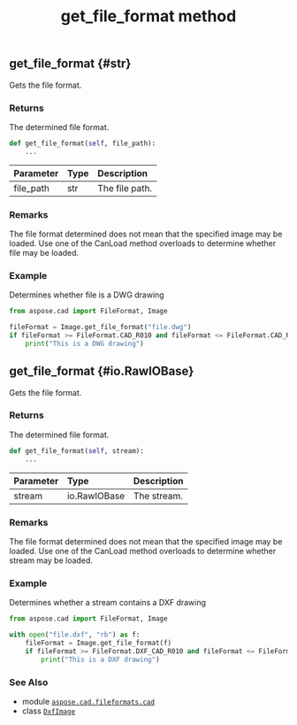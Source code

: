 ﻿---
title: get_file_format method
second_title: Aspose.CAD for Python via .NET API References
description: 
type: docs
weight: 90
url: /aspose.cad.fileformats.cad/dxfimage/get_file_format/
is_root: false
---

## get_file_format {#str}

Gets the file format.


### Returns 


The determined file format.


```python
def get_file_format(self, file_path):
    ...
```


| Parameter | Type | Description |
| :- | :- | :- |
| file_path | str | The file path. |
### Remarks

The file format determined does not mean that the specified image may be loaded. Use one of the CanLoad method overloads to determine whether file may be loaded.
### Example 


Determines whether file is a DWG drawing

```python
from aspose.cad import FileFormat, Image

fileFormat = Image.get_file_format("file.dwg")
if fileFormat >= FileFormat.CAD_R010 and fileFormat <= FileFormat.CAD_R2010:
    print("This is a DWG drawing")

```


## get_file_format {#io.RawIOBase}

Gets the file format.


### Returns 


The determined file format.


```python
def get_file_format(self, stream):
    ...
```


| Parameter | Type | Description |
| :- | :- | :- |
| stream | io.RawIOBase | The stream. |
### Remarks

The file format determined does not mean that the specified image may be loaded. Use one of the CanLoad method overloads to determine whether stream may be loaded.
### Example 


Determines whether a stream contains a DXF drawing

```python
from aspose.cad import FileFormat, Image

with open("file.dxf", "rb") as f:
    fileFormat = Image.get_file_format(f)
    if fileFormat >= FileFormat.DXF_CAD_R010 and fileFormat <= FileFormat.DXF_CAD_R2010:
        print("This is a DXF drawing")

```



### See Also
* module [`aspose.cad.fileformats.cad`](../../)
* class [`DxfImage`](/cad/python-net/aspose.cad.fileformats.cad/dxfimage)
